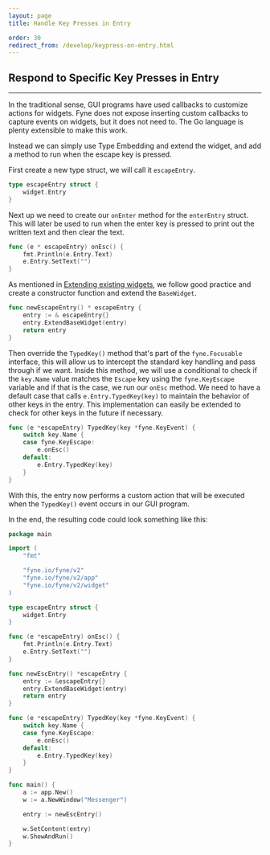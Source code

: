 ```yaml
---
layout: page
title: Handle Key Presses in Entry

order: 30
redirect_from: /develop/keypress-on-entry.html
---
```


## Respond to Specific Key Presses in Entry
---

In the traditional sense, GUI programs have used callbacks to customize actions for widgets. Fyne does not expose inserting custom callbacks to capture events on widgets, but it does not need to. The Go language is plenty extensible to make this work.

Instead we can simply use Type Embedding and extend the widget, and add a method to run when the escape key is pressed.

First create a new type struct, we will call it `escapeEntry`.

```go
type escapeEntry struct {
    widget.Entry
}
```

Next up we need to create our `onEnter` method for the `enterEntry` struct. This will later be used to run when the enter key is pressed to print out the written text and then clear the text.

```go
func (e * escapeEntry) onEsc() {
    fmt.Println(e.Entry.Text)
    e.Entry.SetText("")
}
```

As mentioned in [Extending existing widgets](https://fyne.io/develop/extending-widgets.html), we follow good practice and create a constructor function and extend the `BaseWidget`.

```go
func newEscapeEntry() * escapeEntry {
    entry := & escapeEntry{}
    entry.ExtendBaseWidget(entry)
    return entry
}
```

Then override the `TypedKey()` method that's part of the `fyne.Focusable` interface,
this will allow us to intercept the standard key handling and pass through if we want.
Inside this method, we will use a conditional to check if the `key.Name` value matches the `Escape` key using the `fyne.KeyEscape` variable and if that is the case, we run our `onEsc` method.
We need to have a default case that calls `e.Entry.TypedKey(key)` to maintain the behavior of other keys in the entry.
This implementation can easily be extended to check for other keys in the future if necessary.

```go
func (e *escapeEntry) TypedKey(key *fyne.KeyEvent) {
    switch key.Name {
    case fyne.KeyEscape:
        e.onEsc()
    default:
        e.Entry.TypedKey(key)
    }
}
```

With this, the entry now performs a custom action that will be executed when the `TypedKey()` event occurs in our GUI program.

In the end, the resulting code could look something like this:

```go
package main

import (
	"fmt"

	"fyne.io/fyne/v2"
	"fyne.io/fyne/v2/app"
	"fyne.io/fyne/v2/widget"
)

type escapeEntry struct {
	widget.Entry
}

func (e *escapeEntry) onEsc() {
	fmt.Println(e.Entry.Text)
	e.Entry.SetText("")
}

func newEscEntry() *escapeEntry {
	entry := &escapeEntry{}
	entry.ExtendBaseWidget(entry)
	return entry
}

func (e *escapeEntry) TypedKey(key *fyne.KeyEvent) {
	switch key.Name {
	case fyne.KeyEscape:
		e.onEsc()
	default:
		e.Entry.TypedKey(key)
	}
}

func main() {
	a := app.New()
	w := a.NewWindow("Messenger")

	entry := newEscEntry()

	w.SetContent(entry)
	w.ShowAndRun()
}
```

